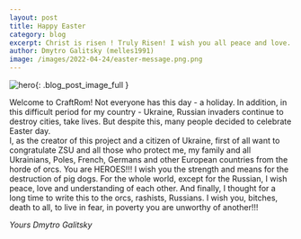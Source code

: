 ```yaml
---
layout: post
title: Happy Easter
category: blog
excerpt: Christ is risen ! Truly Risen! I wish you all peace and love. And Russian ... read for yourself below.
author: Dmytro Galitsky (melles1991)
image: /images/2022-04-24/easter-message.png.png
---
```


![hero]({{site.url}}/{{page.image}}){: .blog_post_image_full }
  
Welcome to CraftRom!
Not everyone has this day - a holiday.  In addition, in this difficult period for my country - Ukraine, Russian invaders continue to destroy cities, take lives.  But despite this, many people decided to celebrate Easter day.  
I, as the creator of this project and a citizen of Ukraine, first of all want to congratulate ZSU and all those who protect me, my family and all Ukrainians, Poles, French, Germans and other European countries from the horde of orcs.  You are HEROES!!!  I wish you the strength and means for the destruction of pig dogs. 
For the whole world, except for the Russian, I wish peace, love and understanding of each other.
And finally, I thought for a long time to write this to the orcs, rashists, Russians.
I wish you, bitches, death to all, to live in fear, in poverty you are unworthy of another!!!



*Yours Dmytro Galitsky*